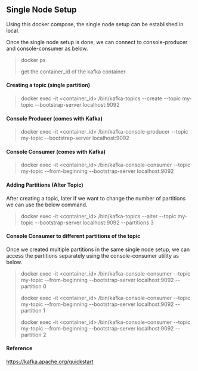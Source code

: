 ## Single Node Setup

Using this docker compose, the single node setup can be established in local.

Once the single node setup is done, we can connect to console-producer and console-consumer as below.

> docker ps
> 
> get the container_id of the kafka container

#### Creating a topic (single partition)
> docker exec -it <container_id> /bin/kafka-topics --create --topic my-topic --bootstrap-server localhost:9092


#### Console Producer (comes with Kafka)
> docker exec -it <container_id> /bin/kafka-console-producer --topic my-topic --bootstrap-server localhost:9092

#### Console Consumer (comes with Kafka)
> docker exec -it <container_id> /bin/kafka-console-consumer --topic my-topic --from-beginning --bootstrap-server localhost:9092


#### Adding Partitions (Alter Topic)
After creating a topic, later if we want to change the number of partitions we can use the below command.
>docker exec -it <container_id> /bin/kafka-topics --alter --topic my-topic --bootstrap-server localhost:9092 --partitions 3


#### Console Consumer to different partitions of the topic 

Once we created multiple partitions in the same single node setup, we can access the partitions separately using the console-consumer utility as below.

> docker exec -it <container_id> /bin/kafka-console-consumer --topic my-topic --from-beginning --bootstrap-server localhost:9092 --partition 0
> 
> docker exec -it <container_id> /bin/kafka-console-consumer --topic my-topic --from-beginning --bootstrap-server localhost:9092 --partition 1
> 
> docker exec -it <container_id> /bin/kafka-console-consumer --topic my-topic --from-beginning --bootstrap-server localhost:9092 --partition 2






#### Reference
https://kafka.apache.org/quickstart